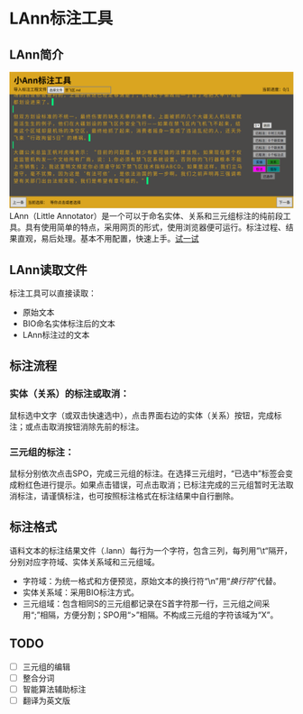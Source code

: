 # LAnn标注工具

## LAnn简介
![演示视频](https://github.com/Freeshman/LAnn/blob/master/example.gif)
LAnn（Little Annotator）是一个可以于命名实体、关系和三元组标注的纯前段工具。具有使用简单的特点，采用网页的形式，使用浏览器便可运行。标注过程、结果直观，易后处理。基本不用配置，快速上手。[试一试](https://freeshman.github.io/LAnn/LittleAnn.html)

## LAnn读取文件
标注工具可以直接读取：
- 原始文本
- BIO命名实体标注后的文本
- LAnn标注过的文本
## 标注流程
### 实体（关系）的标注或取消：
鼠标选中文字（或双击快速选中），点击界面右边的实体（关系）按钮，完成标注；或点击取消按钮消除先前的标注。
### 三元组的标注：
鼠标分别依次点击SPO，完成三元组的标注。在选择三元组时，“已选中”标签会变成粉红色进行提示。如果点击错误，可点击取消；已标注完成的三元组暂时无法取消标注，请谨慎标注，也可按照标注格式在标注结果中自行删除。
## 标注格式
语料文本的标注结果文件（.lann）每行为一个字符，包含三列，每列用”\t“隔开，分别对应字符域、实体关系域和三元组域。

- 字符域：为统一格式和方便预览，原始文本的换行符“\n”用“_换行符_”代替。
- 实体关系域：采用BIO标注方式。
- 三元组域：包含相同S的三元组都记录在S首字符那一行，三元组之间采用“;”相隔，方便分割；SPO用“>”相隔。不构成三元组的字符该域为“X”。

## TODO

- [ ] 三元组的编辑
- [ ] 整合分词
- [ ] 智能算法辅助标注
- [ ] 翻译为英文版
